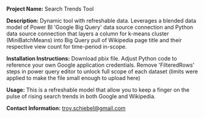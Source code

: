 **Project Name:** Search Trends Tool

**Description:** Dynamic tool with refreshable data. Leverages a blended data model of Power BI 'Google Big Query' data source connection and Python data source connection that layers a column for k-means cluster (MiniBatchMeans) into Big Query pull of Wikipedia page title and their respective view count for time-period in-scope.

**Installation Instructions:** Download pbix file. Adjust Python code to reference your own Google application credentials. Remove 'FilteredRows' steps in power query editor to unlock full scope of each dataset (limits were applied to make the file small enough to upload here)

**Usage:** This is a refreshable model that allow you to keep a finger on the pulse of rising search trends in both Google and Wikipedia.

**Contact Information:** troy.schiebel@gmail.com
